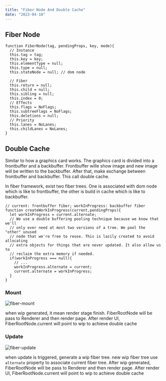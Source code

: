 ```yaml
---
title: "Fiber Node And Double Cache"
date: "2023-04-10"
---
```


## Fiber Node

```
function FiberNode(tag, pendingProps, key, mode){
  // Instance
  this.tag = tag;
  this.key = key;
  this.elementType = null;
  this.type = null;
  this.stateNode = null; // dom node
  
  // Fiber
  this.return = null;
  this.child = null;
  this.sibling = null;
  this.index = 0;
  // Effects
  this.flags = NoFlags;
  this.subtreeFlags = NoFlags;
  this.deletions = null;
  // Priority
  this.lanes = NoLanes;
  this.childLanes = NoLanes;
}
```

## Double Cache

Similar to how a graphics card works. The graphics card is divided into a frontbuffer and a backbuffer. Frontbuffer wille show image and new image will be written to the backbuffer. After that, make exchange between frontbuffer and backbuffer. This call double cache.

In fiber framework, exist two fiber trees. One is associated with dom node which is like to frontbuffer, the other is build in cache which is like to backbuffer.

```
// current: frontbuffer fiber; workInProgress: backbuffer fiber
function createWorkInProgress(current,pendingProps){
  let workInProgress = current.alternate;
  // We use a double buffering pooling technique because we know that we'll
  // only ever need at most two versions of a tree. We pool the "other" unused
  // node that we're free to reuse. This is lazily created to avoid allocating
  // extra objects for things that are never updated. It also allow us to
  // reclaim the extra memory if needed.
  if(workInProgress === null){
    // ...
    workInProgress.alternate = current;
    current.alternate = workInProgress;
  }
}
```

### Mount

![fiber-mount](/images/mount.png)

when wip generated, it mean render stage finish. FiberRootNode will be pass to Renderer and then render page. After render UI, FiberRootNode.current will point to wip to achieve double cache

### Update

![fiber-update](/images/update.png)

when update is triggered, generate a wip fiber tree. new wip fiber tree use `alternate` property to associate current fiber tree.
After wip generated, FiberRootNode will be pass to Renderer and then render page. After render UI, FiberRootNode.current will point to wip to achieve double cache
